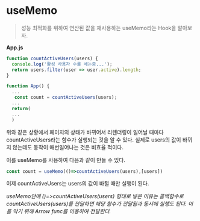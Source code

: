 # useMemo

> 성능 최적화를 위하여 연산된 값을 재사용하는 useMemo라는 Hook을 알아보자.

**App.js**

```jsx
function countActiveUsers(users) {
  console.log('활성 사용자 수를 세는중...');
  return users.filter(user => user.active).length;
}

function App() {
  ...
   const count = countActiveUsers(users);
  ...
  return(
  ...
  )
```

위와 같은 상황에서 페이지의 상태가 바뀌어서 리렌더링이 일어날 때마다 countActiveUsers라는 함수가 실행되는 것을 알 수 있다. 실제로 users의 값이 바뀌지 않는데도 동작이 매번일어나는 것은 비효율 적이다. 

이를 useMemo를 사용하여 다음과 같이 만들 수 있다.

```jsx
const count = useMemo(()=>countActiveUsers(users),[users])
```

이제 countActiveUsers는 users의 값이 바뀔 때만 실행이 된다.

*useMemo안에 ()=>countActiveUsers(users) 형태로 넣은 이유는 콜백함수로 countActiveUsers(users)를 전달하면 해당 함수가 전달됨과 동시에 실행도 된다. 이를 막기 위해 Arrow func를 이용하여 전달한다.*


